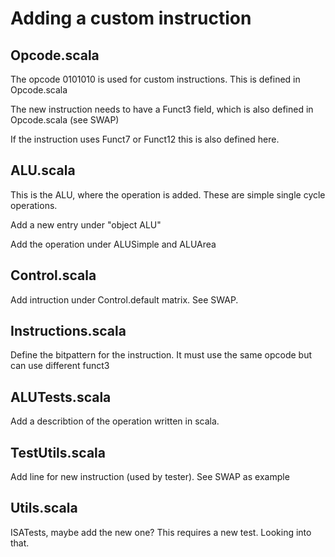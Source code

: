 # Adding a custom instruction


## Opcode.scala
The opcode 0101010 is used for custom instructions. This is defined in Opcode.scala

The new instruction needs to have a Funct3 field, which is also defined in Opcode.scala (see SWAP)

If the instruction uses Funct7 or Funct12 this is also defined here.

## ALU.scala
This is the ALU, where the operation is added. These are simple single cycle operations.

Add a new entry under "object ALU"

Add the operation under ALUSimple and ALUArea

## Control.scala
Add intruction under Control.default matrix. See SWAP.

## Instructions.scala
Define the bitpattern for the instruction. It must use the same opcode but can use different funct3

## ALUTests.scala
Add a describtion of the operation written in scala.

## TestUtils.scala
Add line for new instruction (used by tester). See SWAP as example

## Utils.scala
ISATests, maybe add the new one? This requires a new test. Looking into that.